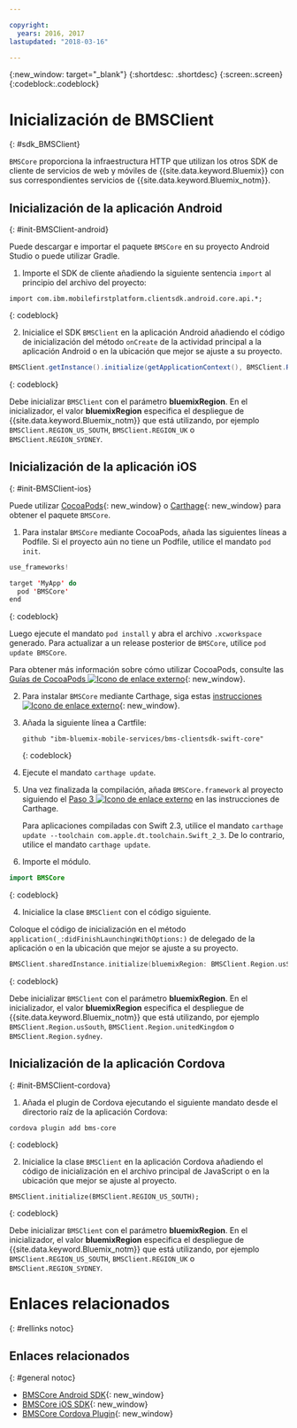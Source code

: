 ```yaml
---

copyright:
  years: 2016, 2017
lastupdated: "2018-03-16"

---
```

{:new_window: target="_blank"}
{:shortdesc: .shortdesc}
{:screen:.screen}
{:codeblock:.codeblock}

# Inicialización de BMSClient
{: #sdk_BMSClient}

`BMSCore` proporciona la infraestructura HTTP que utilizan los otros SDK de cliente de servicios de web y móviles de {{site.data.keyword.Bluemix}} con sus correspondientes servicios de {{site.data.keyword.Bluemix_notm}}.


## Inicialización de la aplicación Android
{: #init-BMSClient-android}

Puede descargar e importar el paquete `BMSCore` en su proyecto Android Studio o puede utilizar Gradle.

1. Importe el SDK de cliente añadiendo la siguiente sentencia `import` al principio del archivo del proyecto:

  ```
  import com.ibm.mobilefirstplatform.clientsdk.android.core.api.*;
  ```
  {: codeblock}

2. Inicialice el SDK `BMSClient` en la aplicación Android añadiendo el código de inicialización del método `onCreate` de la actividad principal a la aplicación Android o en la ubicación que mejor se ajuste a su proyecto.

  ```Java
  BMSClient.getInstance().initialize(getApplicationContext(), BMSClient.REGION_US_SOUTH); // Asegúrese de que apunte a su región
  ```
  {: codeblock}

  Debe inicializar `BMSClient` con el parámetro **bluemixRegion**. En el inicializador, el valor **bluemixRegion** especifica el despliegue de {{site.data.keyword.Bluemix_notm}} que está utilizando, por ejemplo `BMSClient.REGION_US_SOUTH`, `BMSClient.REGION_UK` o `BMSClient.REGION_SYDNEY`.


## Inicialización de la aplicación iOS
{: #init-BMSClient-ios}

Puede utilizar [CocoaPods](https://cocoapods.org){: new_window} o [Carthage](https://github.com/Carthage/Carthage){: new_window} para obtener el paquete `BMSCore`.

1. Para instalar `BMSCore` mediante CocoaPods, añada las siguientes líneas a Podfile. Si el proyecto aún no tiene un Podfile, utilice el mandato `pod init`.

  ```Swift
  use_frameworks!

  target 'MyApp' do
    pod 'BMSCore'
  end
  ```
  {: codeblock}

  Luego ejecute el mandato `pod install` y abra el archivo `.xcworkspace` generado. Para actualizar a un release posterior de `BMSCore`, utilice `pod update BMSCore`.

  Para obtener más información sobre cómo utilizar CocoaPods, consulte las [Guías de CocoaPods ![Icono de enlace externo](../../icons/launch-glyph.svg "Icono de enlace externo")](https://guides.cocoapods.org/using/index.html){: new_window}.

2. Para instalar `BMSCore` mediante Carthage, siga estas [instrucciones ![Icono de enlace externo](../../icons/launch-glyph.svg "Icono de enlace externo")](https://github.com/Carthage/Carthage#getting-started){: new_window}.

  1. Añada la siguiente línea a Cartfile:

      ```
      github "ibm-bluemix-mobile-services/bms-clientsdk-swift-core"
      ```
      {: codeblock}

  2. Ejecute el mandato `carthage update`.

  3. Una vez finalizada la compilación, añada `BMSCore.framework` al proyecto siguiendo el [Paso 3 ![Icono de enlace externo](../../icons/launch-glyph.svg "Icono de enlace externo")](https://github.com/Carthage/Carthage#getting-started) en las instrucciones de Carthage.

      Para aplicaciones compiladas con Swift 2.3, utilice el mandato `carthage update --toolchain com.apple.dt.toolchain.Swift_2_3`. De lo contrario, utilice el mandato `carthage update`.

3. Importe el módulo.

  ```Swift
  import BMSCore
  ```
  {: codeblock}

4. Inicialice la clase `BMSClient` con el código siguiente.

  Coloque el código de inicialización en el método `application(_:didFinishLaunchingWithOptions:)` de delegado de la aplicación o en la ubicación que mejor se ajuste a su proyecto.

  ```Swift
  BMSClient.sharedInstance.initialize(bluemixRegion: BMSClient.Region.usSouth) // Asegúrese de que apunte a su región
  ```
  {: codeblock}

  Debe inicializar `BMSClient` con el parámetro **bluemixRegion**. En el inicializador, el valor **bluemixRegion** especifica el despliegue de {{site.data.keyword.Bluemix_notm}} que está utilizando, por ejemplo `BMSClient.Region.usSouth`, `BMSClient.Region.unitedKingdom` o `BMSClient.Region.sydney`.


## Inicialización de la aplicación Cordova
{: #init-BMSClient-cordova}

1. Añada el plugin de Cordova ejecutando el siguiente mandato desde el directorio raíz de la aplicación Cordova:

  ```
  cordova plugin add bms-core
  ```
  {: codeblock}

2. Inicialice la clase `BMSClient` en la aplicación Cordova añadiendo el código de inicialización en el archivo principal de JavaScript o en la ubicación que mejor se ajuste al proyecto.

  ```
  BMSClient.initialize(BMSClient.REGION_US_SOUTH);
  ```
  {: codeblock}

  Debe inicializar `BMSClient` con el parámetro **bluemixRegion**. En el inicializador, el valor **bluemixRegion** especifica el despliegue de {{site.data.keyword.Bluemix_notm}} que está utilizando, por ejemplo `BMSClient.REGION_US_SOUTH`, `BMSClient.REGION_UK` o `BMSClient.REGION_SYDNEY`.


# Enlaces relacionados
{: #rellinks notoc}

## Enlaces relacionados
{: #general notoc}

* [BMSCore Android SDK](https://github.com/ibm-bluemix-mobile-services/bms-clientsdk-android-core){: new_window}
* [BMSCore iOS SDK](https://github.com/ibm-bluemix-mobile-services/bms-clientsdk-swift-core){: new_window}
* [BMSCore Cordova Plugin](https://github.com/ibm-bluemix-mobile-services/bms-clientsdk-cordova-plugin-core){: new_window}

